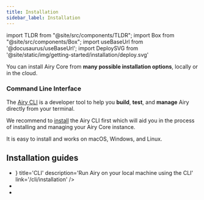 ```yaml
---
title: Installation
sidebar_label: Installation
---
```


import TLDR from "@site/src/components/TLDR";
import Box from "@site/src/components/Box";
import useBaseUrl from '@docusaurus/useBaseUrl';
import DeploySVG from '@site/static/img/getting-started/installation/deploy.svg'

<TLDR>

You can install Airy Core from **many possible installation options**, locally
or in the cloud.

</TLDR>

### Command Line Interface

The [Airy CLI](/cli/introduction.md) is a developer tool to help you **build**, **test**, and **manage** Airy directly from your terminal.

We recommend to [install](/cli/installation.md) the Airy CLI first which will
aid you in the process of installing and managing your Airy Core instance.

It is easy to install and works on macOS, Windows, and Linux.

## Installation guides

<ul style={{
    listStyleType: "none",
    padding: 0
}}>

<li style={{
    marginBottom: '12px'
}}>
<Box 
    icon={() => <DeploySVG />}
    title='CLI' 
    description='Run Airy on your local machine using the CLI' 
    link='/cli/installation'
/>
</li>

<li style={{
    marginBottom: '12px'
}}>
<Box     
    title='Run Airy Core on your machine inside an isolated Vagrant' 
    description='Run Airy Core on your machine inside an isolated Vagrant' 
    link='/getting-started/deployment/production'
/>
</li>

<li style={{
    marginBottom: '12px'
}}>
<Box     
    title='Run Airy Core in the cloud' 
    description='Run Airy Core in the cloud' 
    link='/getting-started/deployment/production'
/>
</li>

</ul>
